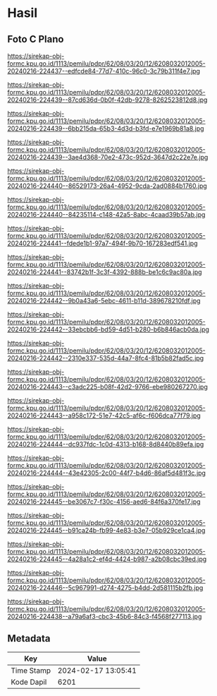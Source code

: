# Hasil

## Foto C Plano

https://sirekap-obj-formc.kpu.go.id/1113/pemilu/pdpr/62/08/03/20/12/6208032012005-20240216-224437--edfcde84-77d7-410c-96c0-3c79b311f4e7.jpg

https://sirekap-obj-formc.kpu.go.id/1113/pemilu/pdpr/62/08/03/20/12/6208032012005-20240216-224439--87cd636d-0b0f-42db-9278-8262523812d8.jpg

https://sirekap-obj-formc.kpu.go.id/1113/pemilu/pdpr/62/08/03/20/12/6208032012005-20240216-224439--6bb215da-65b3-4d3d-b3fd-e7e1969b81a8.jpg

https://sirekap-obj-formc.kpu.go.id/1113/pemilu/pdpr/62/08/03/20/12/6208032012005-20240216-224439--3ae4d368-70e2-473c-952d-3647d2c22e7e.jpg

https://sirekap-obj-formc.kpu.go.id/1113/pemilu/pdpr/62/08/03/20/12/6208032012005-20240216-224440--86529173-26a4-4952-9cda-2ad0884b1760.jpg

https://sirekap-obj-formc.kpu.go.id/1113/pemilu/pdpr/62/08/03/20/12/6208032012005-20240216-224440--84235114-c148-42a5-8abc-4caad39b57ab.jpg

https://sirekap-obj-formc.kpu.go.id/1113/pemilu/pdpr/62/08/03/20/12/6208032012005-20240216-224441--fdede1b1-97a7-494f-9b70-167283edf541.jpg

https://sirekap-obj-formc.kpu.go.id/1113/pemilu/pdpr/62/08/03/20/12/6208032012005-20240216-224441--83742b1f-3c3f-4392-888b-be1c6c9ac80a.jpg

https://sirekap-obj-formc.kpu.go.id/1113/pemilu/pdpr/62/08/03/20/12/6208032012005-20240216-224442--9b0a43a6-5ebc-4611-b11d-389678210fdf.jpg

https://sirekap-obj-formc.kpu.go.id/1113/pemilu/pdpr/62/08/03/20/12/6208032012005-20240216-224442--33ebcbb6-bd59-4d51-b280-b6b846acb0da.jpg

https://sirekap-obj-formc.kpu.go.id/1113/pemilu/pdpr/62/08/03/20/12/6208032012005-20240216-224442--2310e337-535d-44a7-8fc4-81b5b82fad5c.jpg

https://sirekap-obj-formc.kpu.go.id/1113/pemilu/pdpr/62/08/03/20/12/6208032012005-20240216-224443--c3adc225-b08f-42d2-9766-ebe980267270.jpg

https://sirekap-obj-formc.kpu.go.id/1113/pemilu/pdpr/62/08/03/20/12/6208032012005-20240216-224443--a958c172-51e7-42c5-af6c-f606dca77f79.jpg

https://sirekap-obj-formc.kpu.go.id/1113/pemilu/pdpr/62/08/03/20/12/6208032012005-20240216-224444--dc937fdc-1c0d-4313-b168-8d8440b89efa.jpg

https://sirekap-obj-formc.kpu.go.id/1113/pemilu/pdpr/62/08/03/20/12/6208032012005-20240216-224444--43e42305-2c00-44f7-b4d6-86af5d481f3c.jpg

https://sirekap-obj-formc.kpu.go.id/1113/pemilu/pdpr/62/08/03/20/12/6208032012005-20240216-224445--be3067c7-f30c-4156-aed6-84f6a370fe17.jpg

https://sirekap-obj-formc.kpu.go.id/1113/pemilu/pdpr/62/08/03/20/12/6208032012005-20240216-224445--b91ca24b-fb99-4e83-b3e7-05b929ce1ca4.jpg

https://sirekap-obj-formc.kpu.go.id/1113/pemilu/pdpr/62/08/03/20/12/6208032012005-20240216-224445--4a28a1c2-ef4d-4424-b987-a2b08cbc39ed.jpg

https://sirekap-obj-formc.kpu.go.id/1113/pemilu/pdpr/62/08/03/20/12/6208032012005-20240216-224446--5c967991-d274-4275-b4dd-2d581115b2fb.jpg

https://sirekap-obj-formc.kpu.go.id/1113/pemilu/pdpr/62/08/03/20/12/6208032012005-20240216-224438--a79a6af3-cbc3-45b6-84c3-f4568f277113.jpg


## Metadata

| Key        | Value               |
| ---------- | ------------------- |
| Time Stamp | 2024-02-17 13:05:41 |
| Kode Dapil | 6201                |



